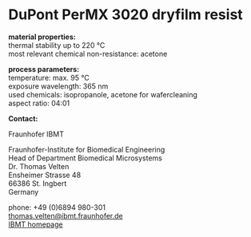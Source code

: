 # DuPont PerMX 3020 dryfilm resist

__material properties:__  	
thermal stability up to	220 °C  
most relevant chemical non-resistance:	acetone

	
__process parameters:__   	
temperature:	max. 95 °C  
exposure wavelength:	365 nm  
used chemicals:	isopropanole, acetone for wafercleaning  	
aspect ratio:	04:01
<!--break-->
__Contact:__

Fraunhofer IBMT

Fraunhofer-Institute for Biomedical Engineering  
Head of Department Biomedical Microsystems  
Dr. Thomas Velten  
Ensheimer Strasse 48   
66386 St. Ingbert   
Germany

phone: +49 (0)6894 980-301   
thomas.velten@ibmt.fraunhofer.de  
[IBMT homepage](http://www.ibmt.fraunhofer.de/fhg/ibmt_en/biomedical_engineering/biomedical_microsystems/microsensors_microfluidics/index.jsp)